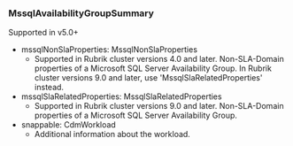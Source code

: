 ### MssqlAvailabilityGroupSummary
Supported in v5.0+

- mssqlNonSlaProperties: MssqlNonSlaProperties
  - Supported in Rubrik cluster versions 4.0 and later. Non-SLA-Domain properties of a Microsoft SQL Server Availability Group.
  In Rubrik cluster versions 9.0 and later, use 'MssqlSlaRelatedProperties' instead.
- mssqlSlaRelatedProperties: MssqlSlaRelatedProperties
  - Supported in Rubrik cluster versions 9.0 and later. Non-SLA-Domain properties of a Microsoft SQL Server Availability Group.
- snappable: CdmWorkload
  - Additional information about the workload.
